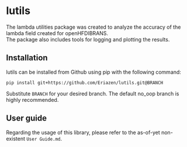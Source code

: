# lutils
The lambda utilities package was created to analyze the accuracy of the lambda field created for openHFDIBRANS.\
The package also includes tools for logging and plotting the results.

## Installation
lutils can be installed from Github using pip with the following command:
```
pip install git+https://github.com/Eriazen/lutils.git@BRANCH
```
Substitute `BRANCH` for your desired branch. The default no_oop branch is highly recommended.

## User guide
Regarding the usage of this library, please refer to the as-of-yet non-existent `User Guide.md`.